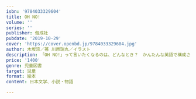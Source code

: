 ```yaml
---
isbn: '9784033329604'
title: OH NO!
volume: ''
series: ''
publisher: 偕成社
pubdate: '2019-10-29'
cover: 'https://cover.openbd.jp/9784033329604.jpg'
author: 木坂涼／著 川原瑞丸／イラスト
description: 「OH NO!」って言いたくなるのは、どんなとき？　かんたんな英語で構成された絵本。楽しいフレーズで英語に親しもう！
price: '1400'
genre: 児童図書
target: 児童
format: 絵本
content: 日本文学、小説・物語

---
```

